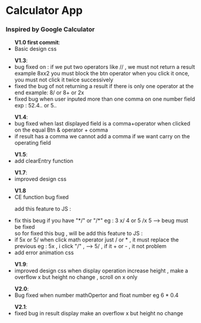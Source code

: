 <h1>Calculator App</h1>
<h3>Inspired by Google Calculator</h3>

<ul>
    <b>V1.0 first commit</b>:
    <li>Basic design css </li>
</ul>

<ul>
    <b>V1.3</b>:
    <li>bug fixed on : if we put two operators like // , we must not return a result example 8xx2
you must block the btn operator when you click it once, you must not click it twice successively
    </li>
    <li>fixed the bug of not returning a result if there is only one operator at the end
 example: 8/ or 8+ or 2x
    </li>
    <li>fixed bug when user inputed more than one comma on one number field exp : 52.4.. or 5..
    </li>
</ul>

<ul>
    <b>V1.4</b>:
    <li> bug fixed when last displayed field is a comma+operator when clicked on the equal Btn & operator + comma
    </li>
    <li>if result has a comma we cannot add a comma if we want carry on the operating field </li>
</ul>
<ul>
    <b>V1.5</b>:
    <li>add clearEntry function</li>
</ul>

<ul>
    <b>V1.7</b>:
    <li>improved design css</li>
</ul>

<ul>
    <b>V1.8</b>
    <li>CE function bug fixed</li>
    <p>add this feature to JS : </p>
    <li>fix this beug if you have "*/" or "/*" eg : 3 x/ 4 or 5 /x 5 --> beug must be fixed</li>
    so for fixed this bug , will be add this feature to JS :
    <li>if 5x or 5/ when click math operator just / or * , it must replace the previous eg : 5x , i click "/" , --> 5/ , if it + or - , it not problem</li>
    <li>add error animation css </li>
</ul>

<ul>
    <b>V1.9</b>:
    <li>improved design css when display operation increase height , make a overflow x but height no change , scroll on x only</li>

</ul>

<ul>
    <b>V2.0</b>:
    <li>Bug fixed when number mathOpertor and float number eg 6 * 0.4 </li>
</ul>
<ul>
    <b>V2.1</b>:
    <li>fixed bug in result display make an overflow x but height no change</li>
</ul>






